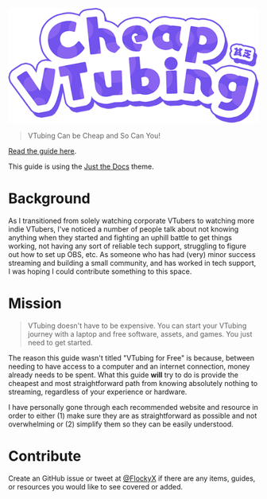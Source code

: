 ![Cheap VTubing](assets/images/cheap-vtubing-logo.png)

> VTubing Can be Cheap and So Can You!

[Read the guide here](https://vtubing.info/).

This guide is using the [Just the Docs](https://just-the-docs.github.io/just-the-docs/) theme.

# Background
As I transitioned from solely watching corporate VTubers to watching more indie VTubers, I've noticed a number of people talk about not knowing anything when they started and fighting an uphill battle to get things working, not having any sort of reliable tech support, struggling to figure out how to set up OBS, etc. As someone who has had (very) minor success streaming and building a small community, and has worked in tech support, I was hoping I could contribute something to this space.

# Mission
> VTubing doesn't have to be expensive. You can start your VTubing journey with a laptop and free software, assets, and games. You just need to get started.

The reason this guide wasn't titled "VTubing for Free" is because, between needing to have access to a computer and an internet connection, money already needs to be spent. What this guide **will** try to do is provide the cheapest and most straightforward path from knowing absolutely nothing to streaming, regardless of your experience or hardware.

I have personally gone through each recommended website and resource in order to either (1) make sure they are as straightforward as possible and not overwhelming or (2) simplify them so they can be easily understood.

# Contribute
Create an GitHub issue or tweet at [@FlockyX](https://twitter.com/flockyx) if there are any items, guides, or resources you would like to see covered or added.
